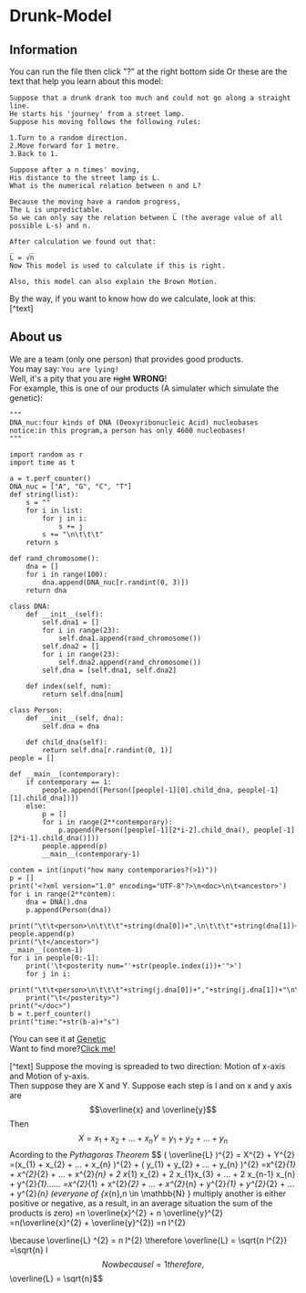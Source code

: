 # Drunk-Model
## Information
You can run the file then click "?" at the right bottom side
Or these are the text that help you learn about this model:
```
Suppose that a drunk drank too much and could not go along a straight line.
He starts his 'journey' from a street lamp.
Suppose his moving follows the following rules:

1.Turn to a random direction.
2.Move forward for 1 metre.
3.Back to 1.

Suppose after a n times' moving,
His distance to the street lamp is L.
What is the numerical relation between n and L?

Because the moving have a random progress,
The L is unpredictable.                 _
So we can only say the relation between L (the average value of all possible L-s) and n.

After calculation we found out that:
_    _
L = √n
Now This model is used to calculate if this is right.

Also, this model can also explain the Brown Motion.
```
By the way, if you want to know how do we calculate, look at this:  
[^text]

## About us
We are a team (only one person) that provides good products.  
You may say: `You are lying!`  
Well, it's a pity that you are ~~right~~ <b>WRONG</b>!  
For example, this is one of our products (A simulater which simulate the genetic):
```
"""
DNA_nuc:four kinds of DNA (Deoxyribonucleic Acid) nucleobases
notice:in this program,a person has only 4600 nucleobases!
"""

import random as r
import time as t

a = t.perf_counter()
DNA_nuc = ["A", "G", "C", "T"]
def string(list):
    s = ""
    for i in list:
        for j in i:
            s += j
        s += "\n\t\t\t"
    return s

def rand_chromosome():
    dna = []
    for i in range(100):
        dna.append(DNA_nuc[r.randint(0, 3)])
    return dna

class DNA:
    def __init__(self):
        self.dna1 = []
        for i in range(23):
            self.dna1.append(rand_chromosome())
        self.dna2 = []
        for i in range(23):
            self.dna2.append(rand_chromosome())
        self.dna = [self.dna1, self.dna2]

    def index(self, num):
        return self.dna[num]

class Person:
    def __init__(self, dna):
        self.dna = dna

    def child_dna(self):
        return self.dna[r.randint(0, 1)]
people = []

def __main__(contemporary):
    if contemporary == 1:
        people.append([Person([people[-1][0].child_dna, people[-1][1].child_dna])])
    else:
        p = []
        for i in range(2**contemporary):
            p.append(Person([people[-1][2*i-2].child_dna(), people[-1][2*i-1].child_dna()]))
        people.append(p)
        __main__(contemporary-1)

contem = int(input("how many contemporaries?(>1)"))
p = []
print('<?xml version="1.0" encoding="UTF-8"?>\n<doc>\n\t<ancestor>')
for i in range(2**contem):
    dna = DNA().dna
    p.append(Person(dna))
    print("\t\t<person>\n\t\t\t"+string(dna[0])+",\n\t\t\t"+string(dna[1])+"\n\t\t</person>")
people.append(p)
print("\t</ancestor>")
__main__(contem-1)
for i in people[0:-1]:
    print('\t<posterity num="'+str(people.index(i))+'">')
    for j in i:
        print("\t\t<person>\n\t\t\t"+string(j.dna[0])+","+string(j.dna[1])+"\n\t\t</person>")
    print("\t</posterity>")
print("</doc>")
b = t.perf_counter()
print("time:"+str(b-a)+"s")
```
(You can see it at <a href="https://github.com/BlueSilenceLiu/Genetic/tree/main">Genetic</a>  
Want to find more?<a href="https://github.com/BlueSilenceLiu?tab=repositories">Click me!</a>


[^text] Suppose the moving is spreaded to two direction: Motion of x-axis and Motion of y-axis.  
Then suppose they are X and Y.
Suppose each step is l and on x and y axis are $$\overline{x} and \overline{y}$$
Then 
$$ X = x_{1} + x_{2} + ... + x_{n} 
Y = y_{1} + y_{2} + ... + y_{n} $$
Acording to the *Pythagoras Theorem*
$$ 
( \overline{L} )^{2} = X^{2} + Y^{2}
=(x_{1} + x_{2} + ... + x_{n} )^{2} + ( y_{1} + y_{2} + ... + y_{n} )^{2}
=x^{2}_{1} + x^{2}_{2} + ... + x^{2}_{n} + 2 x_{1} x_{2} + 2 x_{1}x_{3} + ... + 2 x_{n-1} x_{n} + y^{2}_{1}......
=x^{2}_{1} + x^{2}_{2} + ... + x^{2}_{n} + y^{2}_{1} + y^{2}_{2} + ... + y^{2}_{n}     (everyone of \{x_{n},n \in \mathbb{N} \} multiply another is either positive or negative, as a result, in an average situation the sum of the products is zero)
=n \overline{x}^{2} + n \overline{y}^{2}
=n(\overline{x}^{2} + \overline{y}^{2})
=n l^{2}

\because \overline{L} ^{2} = n l^{2}
\therefore \overline{L} = \sqrt{n l^{2}}
=\sqrt{n} l
$$
Now because l = 1
therefore, $$\overline{L} = \sqrt{n}$$
